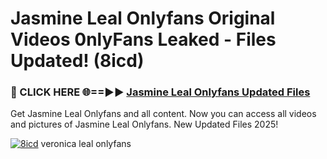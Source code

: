 # Jasmine Leal Onlyfans Original Videos 0nlyFans Leaked - Files Updated! (8icd)

<h3>🔴 CLICK HERE 🌐==►► <a href="https://tinyurl.com/x26r9saj" rel="nofollow">Jasmine Leal Onlyfans Updated Files</a></h3>

Get Jasmine Leal Onlyfans and all content. Now you can access all videos and pictures of Jasmine Leal Onlyfans. New Updated Files 2025!

[![8icd](https://i.imgur.com/LkgZPqh.gif)](https://tinyurl.com/x26r9saj)
veronica leal onlyfans